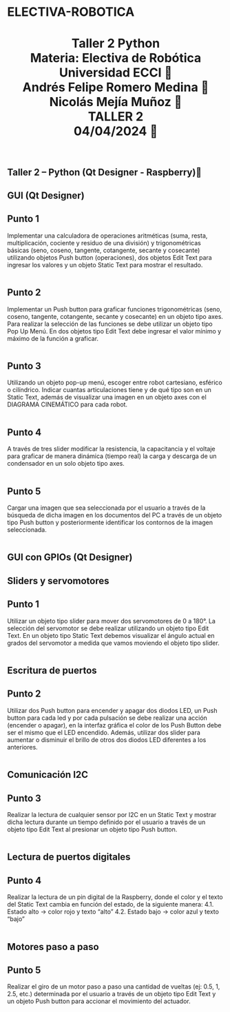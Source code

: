 # ELECTIVA-ROBOTICA
<h1 align="center">Taller 2 Python<br>
Materia: Electiva de Robótica<br>
Universidad ECCI 🏫<br>
Andrés Felipe Romero Medina 🤖<br> 
Nicolás Mejía Muñoz 🤖<br> 
TALLER 2 <br>
04/04/2024 📅</h1><br>
<h2>Taller 2 – Python (Qt Designer - Raspberry)🐍</h2>
<h2>GUI (Qt Designer)</h2>

<h2>Punto 1</h2>
Implementar una calculadora de operaciones aritméticas (suma, resta, multiplicación, cociente y residuo de una división) y trigonométricas básicas (seno, coseno, tangente, cotangente, secante y cosecante) utilizando objetos Push button (operaciones), dos objetos Edit Text para ingresar los valores y un objeto Static Text para mostrar el resultado.

```python

```
<h2>Punto 2</h2>
Implementar un Push button para graficar funciones trigonométricas (seno, coseno, tangente, cotangente, secante y cosecante) en un objeto tipo axes. Para realizar la selección de las funciones se debe utilizar un objeto tipo Pop Up Menú. En dos objetos tipo Edit Text debe ingresar el valor mínimo y máximo de la función a graficar.

```python

```
<h2>Punto 3</h2>
Utilizando un objeto pop-up menú, escoger entre robot cartesiano, esférico o cilíndrico. Indicar cuantas articulaciones tiene y de qué tipo son en un Static Text, además de visualizar una imagen en un objeto axes con el DIAGRAMA CINEMÁTICO para cada robot.

```python

```
<h2>Punto 4</h2>
A través de tres slider modificar la resistencia, la capacitancia y el voltaje para graficar de manera dinámica (tiempo real) la carga y descarga de un condensador en un solo objeto tipo axes.

```python

```
<h2>Punto 5</h2>
Cargar una imagen que sea seleccionada por el usuario a través de la búsqueda de dicha imagen en los documentos del PC a través de un objeto tipo Push button y posteriormente identificar los contornos de la imagen seleccionada.

```python

```
<h2>GUI con GPIOs (Qt Designer)</h2>
<h2>Sliders y servomotores </h2>
<h2>Punto 1</h2>
Utilizar un objeto tipo slider para mover dos servomotores de 0 a 180°. La selección del servomotor se debe realizar utilizando un objeto tipo Edit Text. En un objeto tipo Static Text debemos visualizar el ángulo actual en grados del servomotor a medida que vamos moviendo el objeto tipo slider.

```python

```

<h2>Escritura de puertos</h2>
<h2>Punto 2</h2>
Utilizar dos Push button para encender y apagar dos diodos LED, un Push button para cada led y por cada pulsación se debe realizar una acción (encender o apagar), en la interfaz gráfica el color de los Push Button debe ser el mismo que el LED encendido. Además, utilizar dos slider para aumentar o disminuir el brillo de otros dos diodos LED diferentes a los anteriores.

```python

```

<h2>Comunicación I2C</h2>
<h2>Punto 3</h2>
Realizar la lectura de cualquier sensor por I2C en un Static Text y mostrar dicha lectura durante un tiempo definido por el usuario a través de un objeto tipo Edit Text al presionar un objeto tipo Push button.

```python

```

<h2>Lectura de puertos digitales</h2>
<h2>Punto 4</h2>
Realizar la lectura de un pin digital de la Raspberry, donde el color y el texto del Static Text cambia en función del estado, de la siguiente manera:
4.1. Estado alto -> color rojo y texto “alto”
4.2. Estado bajo -> color azul y texto “bajo”

```python

```

<h2>Motores paso a paso</h2>
<h2>Punto 5</h2>
Realizar el giro de un motor paso a paso una cantidad de vueltas (ej: 0.5, 1, 2.5, etc.) determinada por el usuario a través de un objeto tipo Edit Text y un objeto Push button para accionar el movimiento del actuador.

```python

```
